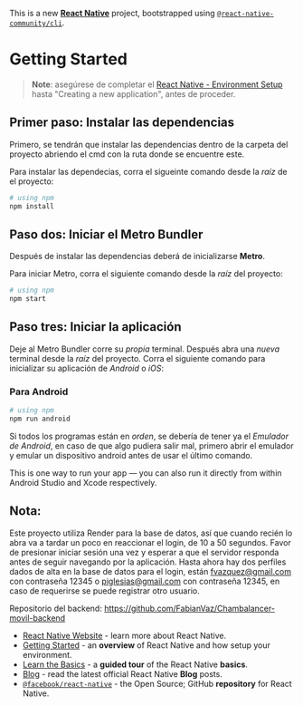 This is a new [**React Native**](https://reactnative.dev) project, bootstrapped using [`@react-native-community/cli`](https://github.com/react-native-community/cli).

# Getting Started

>**Note**: asegúrese de completar el [React Native - Environment Setup](https://reactnative.dev/docs/environment-setup) hasta "Creating a new application", antes de proceder.

## Primer paso: Instalar las dependencias

Primero, se tendrán que instalar las dependencias dentro de la carpeta del proyecto abriendo el cmd con la ruta donde se encuentre este.

Para instalar las dependecias, corra el sigueinte comando desde la _raíz_ de el proyecto:

```bash
# using npm
npm install
```

## Paso dos: Iniciar el Metro Bundler

Después de instalar las dependencias deberá de inicializarse **Metro**.

Para iniciar Metro, corra el siguiente comando desde la _raíz_ del proyecto:

```bash
# using npm
npm start
```

## Paso tres: Iniciar la aplicación

Deje al Metro Bundler corre su _propia_ terminal. Después abra una _nueva_ terminal desde la _raíz_ del proyecto. Corra el siguiente comando para inicializar su aplicación de _Android_ o _iOS_:

### Para Android

```bash
# using npm
npm run android
```

Si todos los programas están en _orden_, se debería de tener ya el _Emulador de Android_, en caso de que algo pudiera salir mal, primero abrir el emulador y emular un dispositivo android antes de usar el último comando.

This is one way to run your app — you can also run it directly from within Android Studio and Xcode respectively.

## Nota:

Este proyecto utiliza Render para la base de datos, así que cuando recién lo abra va a tardar un poco en reaccionar el login, de 10 a 50 segundos. Favor de presionar iniciar sesión una vez y esperar a que el servidor responda antes de seguir navegando por la aplicación.
Hasta ahora hay dos perfiles dados de alta en la base de datos para el login, están fvazquez@gmail.com con contraseña 12345 o piglesias@gmail.com con contraseña 12345, en caso de requerirse se puede registrar otro usuario.

Repositorio del backend: https://github.com/FabianVaz/Chambalancer-movil-backend



- [React Native Website](https://reactnative.dev) - learn more about React Native.
- [Getting Started](https://reactnative.dev/docs/environment-setup) - an **overview** of React Native and how setup your environment.
- [Learn the Basics](https://reactnative.dev/docs/getting-started) - a **guided tour** of the React Native **basics**.
- [Blog](https://reactnative.dev/blog) - read the latest official React Native **Blog** posts.
- [`@facebook/react-native`](https://github.com/facebook/react-native) - the Open Source; GitHub **repository** for React Native.
